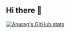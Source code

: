 ## Hi there 👋
[![Anurag's GitHub stats](https://github-readme-stats.vercel.app/api?username=llsdog&count_private=true&show_icons=true&theme=ambient_gradient)](https://github.com/anuraghazra/github-readme-stats)
<!--
**llsdog/llsdog** is a ✨ _special_ ✨ repository because its `README.md` (this file) appears on your GitHub profile.

Here are some ideas to get you started:

- 🔭 I’m currently working on ...
- 🌱 I’m currently learning ...
- 👯 I’m looking to collaborate on ...
- 🤔 I’m looking for help with ...
- 💬 Ask me about ...
- 📫 How to reach me: ...
- 😄 Pronouns: ...
- ⚡ Fun fact: ...
-->
